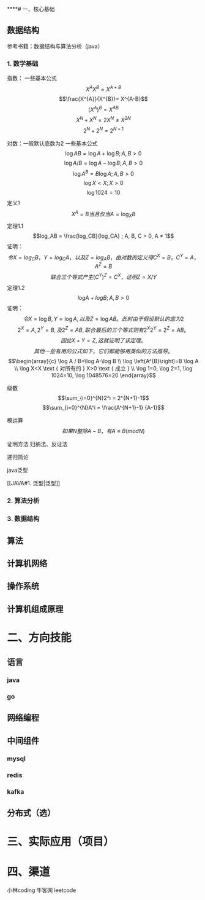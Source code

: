 ****# 一、核心基础

## 数据结构

参考书籍：数据结构与算法分析（java）

### 1. 数学基础

指数：
一些基本公式
$$X^{A}X^{B}=X^{A+B}$$
$$\frac{X^{A}}{X^{B}}= X^{A-B}$$
$$(X^{A})^{B}=X^{AB}$$
$$X^{N}+X^{N}=2X^{N}≠X^{2N}$$
$$2^{N}+2^{N}=2^{N+1}$$

对数：一般默认底数为2
一些基本公式
$$\log AB=\log A + \log B; A,B>0$$
$$\log A / B=\log A - \log B; A,B>0$$
$$\log A^B=B \log A; A,B>0$$
$$\log X < X;X>0$$
$$\log 1024 = 10$$
定义1 $$X^A=B当且仅当A=\log_{X}{B} $$
定理1.1$$log_AB = \frac{log_CB}{log_CA} ; A, B, C > 0, A ≠ 1$$
证明：$$令X=log_CB，Y=log_CA，以及Z=log_AB，由对数的定义得C^X=B，C^Y=A，A^Z=B$$$$联合三个等式产生(C^Y)^Z=C^X，证明Z=X/Y$$
定理1.2$$log A + log B; A, B > 0$$
证明：
$$令  X=\log B, Y=\log A , 以及  Z=\log A B  。此时由于假设默认的底为  2$$$$2^{X}=A, 2^{Y}=B , 及  2^{Z}=   A B , 联合最后的三个等式则有  2^{X} 2^{Y}=2^{Z}=A B  。$$$$因此  X+Y=Z , 这就证明了该定理。$$$$其他一些有用的公式如下，它们都能够用类似的方法推导。$$
$$\begin{array}{c}
\log A / B=\log A-\log B \\
\log \left(A^{B}\right)=B \log A \\
\log X<X \text { 对所有的 } X>0 \text { 成立 } \\
\log 1=0, \log 2=1, \log 1024=10, \log 1048576=20
\end{array}$$


级数
$$\sum_{i=0}^{N}2^i = 2^{N+1}-1$$
$$\sum_{i=0}^{N}A^i = \frac{A^{N+1}-1} {A-1}$$

模运算
$$如果N整除A-B，有A \equiv B(mod N)$$

证明方法
归纳法、反证法

递归简论

java泛型

[[JAVA#1. 泛型|泛型]]

### 2. 算法分析

### 3. 数据结构



## 算法

## 计算机网络

## 操作系统

## 计算机组成原理

# 二、方向技能

## 语言

### java

### go

## 网络编程

## 中间组件

### mysql

### redis

### kafka

## 分布式（选）

# 三、实际应用（项目）

# 四、渠道

小林coding
牛客网
leetcode
